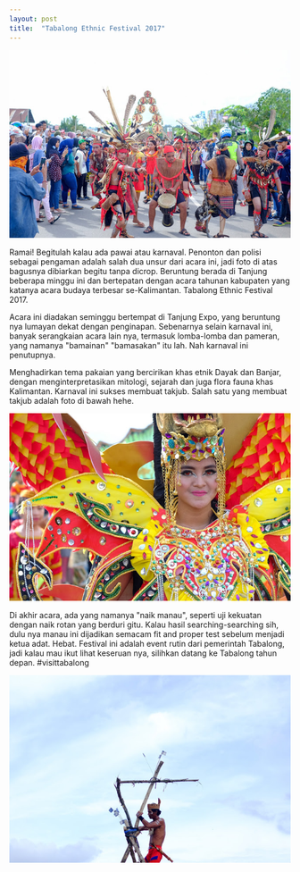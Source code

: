 ```yaml
---
layout: post
title:  "Tabalong Ethnic Festival 2017"
---
```


![20170410_01](/images/20170410_01.JPG)

Ramai! Begitulah kalau ada pawai atau karnaval. Penonton dan polisi sebagai pengaman adalah salah dua unsur dari acara ini, jadi foto di atas bagusnya dibiarkan begitu tanpa dicrop. Beruntung berada di Tanjung beberapa minggu ini dan bertepatan dengan acara tahunan kabupaten yang katanya acara budaya terbesar se-Kalimantan. Tabalong Ethnic Festival 2017.

Acara ini diadakan seminggu bertempat di Tanjung Expo, yang beruntung nya lumayan dekat dengan penginapan. Sebenarnya selain karnaval ini, banyak serangkaian acara lain nya, termasuk lomba-lomba dan pameran, yang namanya "bamainan" "bamasakan" itu lah. Nah karnaval ini penutupnya.

Menghadirkan tema pakaian yang bercirikan khas etnik Dayak dan Banjar, dengan menginterpretasikan mitologi, sejarah dan juga flora fauna khas Kalimantan. Karnaval ini sukses membuat takjub. Salah satu yang membuat takjub adalah foto di bawah hehe.

![20170410_02](/images/20170410_02.JPG)

Di akhir acara, ada yang namanya "naik manau", seperti uji kekuatan dengan naik rotan yang berduri gitu. Kalau hasil searching-searching sih, dulu nya manau ini dijadikan semacam fit and proper test sebelum menjadi ketua adat. Hebat. Festival ini adalah event rutin dari pemerintah Tabalong, jadi kalau mau ikut lihat keseruan nya, silihkan datang ke Tabalong tahun depan. #visittabalong

![20170410_03](/images/20170410_03.JPG)
